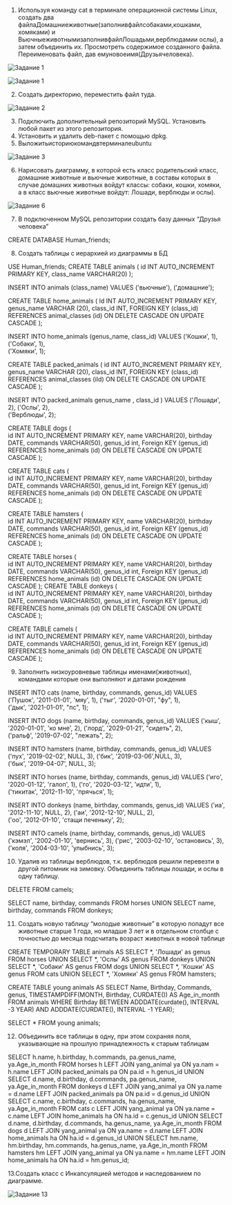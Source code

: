 1. Используя команду cat в терминале операционной системы Linux, создать два файлаДомашниеживотные(заполнивфайлсобаками,кошками, хомяками) и ВьючныеживотнымизаполнивфайлЛошадьми,верблюдамии ослы), а затем объединить их. Просмотреть содержимое созданного файла. Переименовать файл, дав емуновоеимя(Друзьячеловека).

![Задание 1](https://github.com/VVV-Devastator/Attestation/blob/main/im.jpg)

![Задание 1](https://github.com/VVV-Devastator/Attestation/blob/main/im1.jpg)

2. Создать директорию, переместить файл туда.


![Задание 2](https://github.com/VVV-Devastator/Attestation/blob/main/im2.jpg)


3. Подключить дополнительный репозиторий MySQL. Установить любой пакет из этого репозитория.
4. Установить и удалить deb-пакет с помощью dpkg.
5. Выложитьисториюкомандвтерминалеubuntu

![Задание 3](https://github.com/VVV-Devastator/Attestation/blob/main/im3.jpg)



6. Нарисовать диаграмму, в которой есть класс родительский класс, домашние
животные и вьючные животные, в составы которых в случае домашних
животных войдут классы: собаки, кошки, хомяки, а в класс вьючные животные
войдут: Лошади, верблюды и ослы).


![Задание 6](https://github.com/VVV-Devastator/Attestation/blob/main/im4.jpg)

7. В подключенном MySQL репозитории создать базу данных “Друзья человека”

CREATE DATABASE Human_friends;


8. Создать таблицы с иерархией из диаграммы в БД

USE Human_friends;
CREATE TABLE animals
(
	id INT AUTO_INCREMENT PRIMARY KEY, 
	class_name VARCHAR(20)
);

INSERT INTO animals (class_name)
VALUES ('вьючные'),
('домашние');  

CREATE TABLE home_animals
(
	  Id INT AUTO_INCREMENT PRIMARY KEY,
    genus_name VARCHAR (20),
    class_id INT,
    FOREIGN KEY (class_id) REFERENCES animal_classes (id) ON DELETE CASCADE ON UPDATE CASCADE
);

INSERT INTO home_animals (genus_name, class_id)
VALUES ('Кошки', 1),
('Собаки', 1),  
('Хомяки', 1); 



CREATE TABLE packed_animals
(   id INT AUTO_INCREMENT PRIMARY KEY,
    genus_name VARCHAR (20),
    class_id INT,
    FOREIGN KEY (class_id) REFERENCES animal_classes (iId) ON DELETE CASCADE ON UPDATE CASCADE
);

INSERT INTO packed_animals genus_name , class_id )
VALUES ('Лошади', 2),
('Ослы', 2),  
('Верблюды', 2); 

CREATE TABLE dogs 
(       
    id INT AUTO_INCREMENT PRIMARY KEY, 
    name VARCHAR(20), 
    birthday DATE,
    commands VARCHAR(50),
    genus_id int,
    Foreign KEY (genus_id) REFERENCES home_animals (id) ON DELETE CASCADE ON UPDATE CASCADE
);


CREATE TABLE cats 
(       
    id INT AUTO_INCREMENT PRIMARY KEY, 
    name VARCHAR(20), 
    birthday DATE,
    commands VARCHAR(50),
    genus_id int,
    Foreign KEY (genus_id) REFERENCES home_animals (id) ON DELETE CASCADE ON UPDATE CASCADE
);
    



CREATE TABLE hamsters 
(       
    id INT AUTO_INCREMENT PRIMARY KEY, 
    name VARCHAR(20), 
    birthday DATE,
    commands VARCHAR(50),
    genus_id int,
    Foreign KEY (genus_id) REFERENCES home_animals (id) ON DELETE CASCADE ON UPDATE CASCADE
);


CREATE TABLE horses 
(       
    id INT AUTO_INCREMENT PRIMARY KEY, 
    name VARCHAR(20), 
    birthday DATE,
    commands VARCHAR(50),
    genus_id int,
    Foreign KEY (genus_id) REFERENCES home_animals (id) ON DELETE CASCADE ON UPDATE CASCADE
);
CREATE TABLE donkeys 
(       
    id INT AUTO_INCREMENT PRIMARY KEY, 
    name VARCHAR(20), 
    birthday DATE,
    commands VARCHAR(50),
    genus_id int,
    Foreign KEY (genus_id) REFERENCES home_animals (id) ON DELETE CASCADE ON UPDATE CASCADE
);

CREATE TABLE camels 
(       
    id INT AUTO_INCREMENT PRIMARY KEY, 
    name VARCHAR(20), 
    birthday DATE,
    commands VARCHAR(50),
    genus_id int,
    Foreign KEY (genus_id) REFERENCES home_animals (id) ON DELETE CASCADE ON UPDATE CASCADE
);

9. Заполнить низкоуровневые таблицы именами(животных), командами которые они выполняют и датами рождения






INSERT INTO cats (name, birthday, commands, genus_id)
VALUES ('Пушок', '2011-01-01', 'мяу', 1),
('тыг', '2020-01-01', "фу", 1),  
('дык', '2021-01-01', "пс", 1); 


INSERT INTO dogs (name, birthday, commands, genus_id)
VALUES ('кыш', '2020-01-01', 'ко мне', 2),
('лорд', '2029-01-21', "сидеть", 2),  
('ральф', '2019-07-02', "лежать", 2); 



INSERT INTO hamsters (name, birthday, commands, genus_id)
VALUES ('пух', '2019-02-02', NULL,  3),
('бик', '2019-03-06',NULL,  3),  
('бык', '2019-04-07', NULL, 3); 



INSERT INTO horses (name, birthday, commands, genus_id)
VALUES ('иго', '2020-01-12', 'галоп', 1),
('го', '2020-03-12', 'идти', 1),  
('тикитак', '2012-11-10', 'прячься', 1);


INSERT INTO donkeys (name, birthday, commands, genus_id)
VALUES ('иа', '2012-11-10', NULL, 2),
('аи', '2012-12-10', NULL, 2),  
('оо', '2012-01-10', 'стащи печеньку', 2);


INSERT INTO camels (name, birthday, commands, genus_id)
VALUES ('кэмэл', '2002-01-10', 'вернись', 3),
('рис', '2003-02-10', 'остановись', 3),  
('коля', '2004-03-10', 'улыбнись', 3);


10. Удалив из таблицы верблюдов, т.к. верблюдов решили перевезти в другой
питомник на зимовку. Объединить таблицы лошади, и ослы в одну таблицу.

DELETE FROM camels;

SELECT name, birthday, commands FROM horses
UNION SELECT  name, birthday, commands FROM donkeys;

11. Создать новую таблицу “молодые животные” в которую попадут все животные старше 1 года, но младше 3 лет и в отдельном столбце с точностью до месяца подсчитать возраст животных в новой таблице

CREATE TEMPORARY TABLE animals AS 
SELECT *, 'Лошади' as genus FROM horses
UNION SELECT *, 'Ослы' AS genus FROM donkeys
UNION SELECT *, 'Собаки' AS genus FROM dogs
UNION SELECT *, 'Кошки' AS genus FROM cats
UNION SELECT *, 'Хомяки' AS genus FROM hamsters;

CREATE TABLE young animals AS
SELECT Name, Birthday, Commands, genus, TIMESTAMPDIFF(MONTH, Birthday, CURDATE()) AS Age_in_month
FROM animals WHERE Birthday BETWEEN ADDDATE(curdate(), INTERVAL -3 YEAR) AND ADDDATE(CURDATE(), INTERVAL -1 YEAR);
 
SELECT * FROM young animals;

12. Объединить все таблицы в одну, при этом сохраняя поля, указывающие на
прошлую принадлежность к старым таблицам

SELECT h.name, h.birthday, h.commands, pa.genus_name, ya.Age_in_month 
FROM horses h
LEFT JOIN yang_animal ya ON ya.nam = h.name
LEFT JOIN packed_animals pa ON pa.id = h.genus_id
UNION 
SELECT d.name, d.birthday, d.commands, pa.genus_name, ya.Age_in_month 
FROM donkeys d 
LEFT JOIN yang_animal ya ON ya.name = d.name
LEFT JOIN packed_animals pa ON pa.id = d.genus_id
UNION
SELECT c.name, c.birthday, c.commands, ha.genus_name, ya.Age_in_month 
FROM cats c
LEFT JOIN yang_animal ya ON ya.name = c.name
LEFT JOIN home_animals ha ON ha.id = c.genus_id
UNION
SELECT d.name, d.birthday, d.commands, ha.genus_name, ya.Age_in_month 
FROM dogs d
LEFT JOIN yang_animal ya ON ya.name = d.name
LEFT JOIN home_animals ha ON ha.id = d.genus_id
UNION
SELECT hm.name, hm.birthday, hm.commands, ha.genus_name, ya.Age_in_month 
FROM hamsters hm
LEFT JOIN yang_animal ya ON ya.name = hm.name
LEFT JOIN home_animals ha ON ha.id = hm.genus_id;

13.Создать класс с Инкапсуляцией методов и наследованием по диаграмме.

![Задание 13](https://github.com/VVV-Devastator/Attestation/blob/main/im5.jpg)
